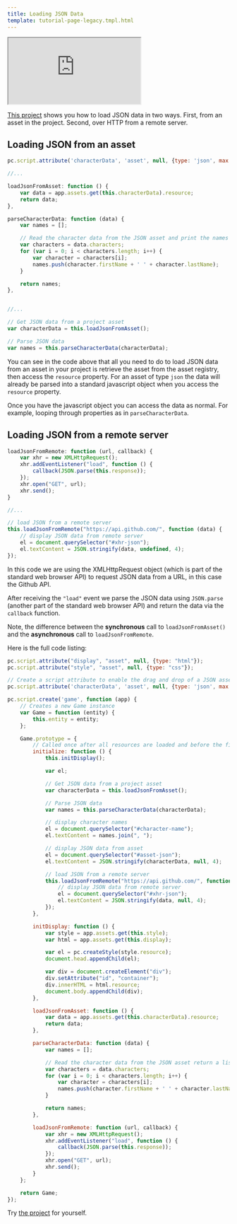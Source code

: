 ```yaml
---
title: Loading JSON Data
template: tutorial-page-legacy.tmpl.html
---
```


<iframe src="http://playcanv.as/p/xK29Smti" ></iframe>

[This project][1] shows you how to load JSON data in two ways. First, from an asset in the project. Second, over HTTP from a remote server.

## Loading JSON from an asset

```javascript
pc.script.attribute('characterData', 'asset', null, {type: 'json', max: 1});

//...

loadJsonFromAsset: function () {
    var data = app.assets.get(this.characterData).resource;
    return data;
},

parseCharacterData: function (data) {
    var names = [];

    // Read the character data from the JSON asset and print the names to the JS console
    var characters = data.characters;
    for (var i = 0; i < characters.length; i++) {
        var character = characters[i];
        names.push(character.firstName + ' ' + character.lastName);
    }

    return names;
},


//...

// Get JSON data from a project asset
var characterData = this.loadJsonFromAsset();

// Parse JSON data
var names = this.parseCharacterData(characterData);
```

You can see in the code above that all you need to do to load JSON data from an asset in your project is retrieve the asset from the asset registry, then access the `resource` property. For an asset of type `json` the data will already be parsed into a standard javascript object when you access the `resource` property.

Once you have the javascript object you can access the data as normal. For example, looping through properties as in `parseCharacterData`.

## Loading JSON from a remote server

```javascript
loadJsonFromRemote: function (url, callback) {
    var xhr = new XMLHttpRequest();
    xhr.addEventListener("load", function () {
        callback(JSON.parse(this.response));
    });
    xhr.open("GET", url);
    xhr.send();
}

//...

// load JSON from a remote server
this.loadJsonFromRemote("https://api.github.com/", function (data) {
    // display JSON data from remote server
    el = document.querySelector("#xhr-json");
    el.textContent = JSON.stringify(data, undefined, 4);
});

```

In this code we are using the XMLHttpRequest object (which is part of the standard web browser API) to request JSON data from a URL, in this case the Github API.

After receiving the `"load"` event we parse the JSON data using `JSON.parse` (another part of the standard web browser API) and return the data via the `callback` function.

Note, the difference between the **synchronous** call to `loadJsonFromAsset()` and the **asynchronous** call to `loadJsonFromRemote`.

Here is the full code listing:

```javascript
pc.script.attribute("display", "asset", null, {type: "html"});
pc.script.attribute("style", "asset", null, {type: "css"});

// Create a script attribute to enable the drag and drop of a JSON asset containing character data
pc.script.attribute('characterData', 'asset', null, {type: 'json', max: 1});

pc.script.create('game', function (app) {
    // Creates a new Game instance
    var Game = function (entity) {
        this.entity = entity;
    };

    Game.prototype = {
        // Called once after all resources are loaded and before the first update
        initialize: function () {
            this.initDisplay();

            var el;

            // Get JSON data from a project asset
            var characterData = this.loadJsonFromAsset();

            // Parse JSON data
            var names = this.parseCharacterData(characterData);

            // display character names
            el = document.querySelector("#character-name");
            el.textContent = names.join(", ");

            // display JSON data from asset
            el = document.querySelector("#asset-json");
            el.textContent = JSON.stringify(characterData, null, 4);

            // load JSON from a remote server
            this.loadJsonFromRemote("https://api.github.com/", function (data) {
                // display JSON data from remote server
                el = document.querySelector("#xhr-json");
                el.textContent = JSON.stringify(data, null, 4);
            });
        },

        initDisplay: function () {
            var style = app.assets.get(this.style);
            var html = app.assets.get(this.display);

            var el = pc.createStyle(style.resource);
            document.head.appendChild(el);

            var div = document.createElement("div");
            div.setAttribute("id", "container");
            div.innerHTML = html.resource;
            document.body.appendChild(div);
        },

        loadJsonFromAsset: function () {
            var data = app.assets.get(this.characterData).resource;
            return data;
        },

        parseCharacterData: function (data) {
            var names = [];

            // Read the character data from the JSON asset return a list of names
            var characters = data.characters;
            for (var i = 0; i < characters.length; i++) {
                var character = characters[i];
                names.push(character.firstName + ' ' + character.lastName);
            }

            return names;
        },

        loadJsonFromRemote: function (url, callback) {
            var xhr = new XMLHttpRequest();
            xhr.addEventListener("load", function () {
                callback(JSON.parse(this.response));
            });
            xhr.open("GET", url);
            xhr.send();
        }
    };

    return Game;
});
```

Try [the project][1] for yourself.

[1]: https://playcanvas.com/project/362232/overview/tutorial-read-json-data
